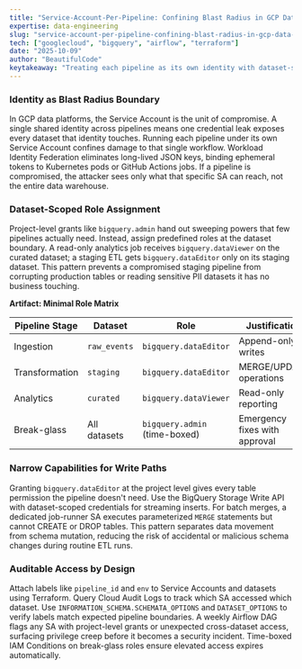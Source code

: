 ```yaml
---
title: "Service-Account-Per-Pipeline: Confining Blast Radius in GCP Data Workloads"
expertise: data-engineering
slug: "service-account-per-pipeline-confining-blast-radius-in-gcp-data-workloads"
tech: ["googlecloud", "bigquery", "airflow", "terraform"]
date: "2025-10-09"
author: "BeautifulCode"
keytakeaway: "Treating each pipeline as its own identity with dataset-scoped roles transforms IAM from a convenience layer into a containment system that limits damage, surfaces misconfigurations, and keeps privilege grants explicit and auditable."
---
```


### Identity as Blast Radius Boundary

In GCP data platforms, the Service Account is the unit of compromise. A single shared identity across pipelines means one credential leak exposes every dataset that identity touches. Running each pipeline under its own Service Account confines damage to that single workflow. Workload Identity Federation eliminates long-lived JSON keys, binding ephemeral tokens to Kubernetes pods or GitHub Actions jobs. If a pipeline is compromised, the attacker sees only what that specific SA can reach, not the entire data warehouse.

### Dataset-Scoped Role Assignment

Project-level grants like `bigquery.admin` hand out sweeping powers that few pipelines actually need. Instead, assign predefined roles at the dataset boundary. A read-only analytics job receives `bigquery.dataViewer` on the curated dataset; a staging ETL gets `bigquery.dataEditor` only on its staging dataset. This pattern prevents a compromised staging pipeline from corrupting production tables or reading sensitive PII datasets it has no business touching.

**Artifact: Minimal Role Matrix**

| Pipeline Stage | Dataset      | Role                          | Justification                 |
| -------------- | ------------ | ----------------------------- | ----------------------------- |
| Ingestion      | `raw_events` | `bigquery.dataEditor`         | Append-only writes            |
| Transformation | `staging`    | `bigquery.dataEditor`         | MERGE/UPDATE operations       |
| Analytics      | `curated`    | `bigquery.dataViewer`         | Read-only reporting           |
| Break-glass    | All datasets | `bigquery.admin` (time-boxed) | Emergency fixes with approval |

### Narrow Capabilities for Write Paths

Granting `bigquery.dataEditor` at the project level gives every table permission the pipeline doesn't need. Use the BigQuery Storage Write API with dataset-scoped credentials for streaming inserts. For batch merges, a dedicated job-runner SA executes parameterized `MERGE` statements but cannot CREATE or DROP tables. This pattern separates data movement from schema mutation, reducing the risk of accidental or malicious schema changes during routine ETL runs.

### Auditable Access by Design

Attach labels like `pipeline_id` and `env` to Service Accounts and datasets using Terraform. Query Cloud Audit Logs to track which SA accessed which dataset. Use `INFORMATION_SCHEMA.SCHEMATA_OPTIONS` and `DATASET_OPTIONS` to verify labels match expected pipeline boundaries. A weekly Airflow DAG flags any SA with project-level grants or unexpected cross-dataset access, surfacing privilege creep before it becomes a security incident. Time-boxed IAM Conditions on break-glass roles ensure elevated access expires automatically.
